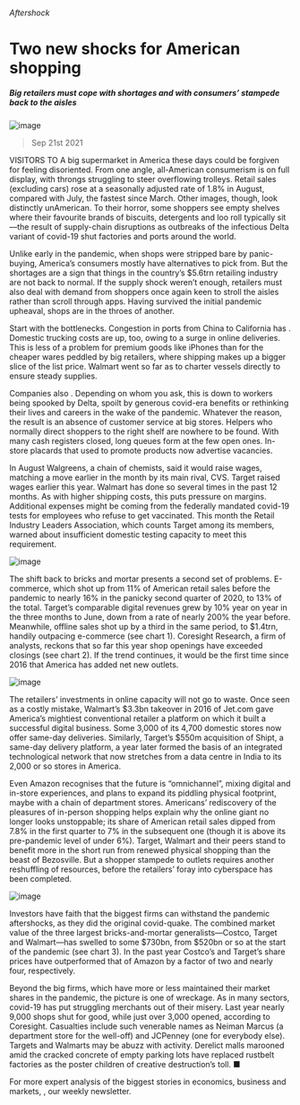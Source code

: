 ###### Aftershock
# Two new shocks for American shopping 
##### Big retailers must cope with shortages and with consumers’ stampede back to the aisles 
![image](images/20210918_wbp503.jpg) 
> Sep 21st 2021 
VISITORS TO A big supermarket in America these days could be forgiven for feeling disoriented. From one angle, all-American consumerism is on full display, with throngs struggling to steer overflowing trolleys. Retail sales (excluding cars) rose at a seasonally adjusted rate of 1.8% in August, compared with July, the fastest since March. Other images, though, look distinctly unAmerican. To their horror, some shoppers see empty shelves where their favourite brands of biscuits, detergents and loo roll typically sit—the result of supply-chain disruptions as outbreaks of the infectious Delta variant of covid-19 shut factories and ports around the world.
Unlike early in the pandemic, when shops were stripped bare by panic-buying, America’s consumers mostly have alternatives to pick from. But the shortages are a sign that things in the country’s $5.6trn retailing industry are not back to normal. If the supply shock weren’t enough, retailers must also deal with demand from shoppers once again keen to stroll the aisles rather than scroll through apps. Having survived the initial pandemic upheaval, shops are in the throes of another.

Start with the bottlenecks. Congestion in ports from China to California has . Domestic trucking costs are up, too, owing to a surge in online deliveries. This is less of a problem for premium goods like iPhones than for the cheaper wares peddled by big retailers, where shipping makes up a bigger slice of the list price. Walmart went so far as to charter vessels directly to ensure steady supplies.
Companies also . Depending on whom you ask, this is down to workers being spooked by Delta, spoilt by generous covid-era benefits or rethinking their lives and careers in the wake of the pandemic. Whatever the reason, the result is an absence of customer service at big stores. Helpers who normally direct shoppers to the right shelf are nowhere to be found. With many cash registers closed, long queues form at the few open ones. In-store placards that used to promote products now advertise vacancies.
In August Walgreens, a chain of chemists, said it would raise wages, matching a move earlier in the month by its main rival, CVS. Target raised wages earlier this year. Walmart has done so several times in the past 12 months. As with higher shipping costs, this puts pressure on margins. Additional expenses might be coming from the federally mandated covid-19 tests for employees who refuse to get vaccinated. This month the Retail Industry Leaders Association, which counts Target among its members, warned about insufficient domestic testing capacity to meet this requirement.
![image](images/20210925_wbc299.png) 

The shift back to bricks and mortar presents a second set of problems. E-commerce, which shot up from 11% of American retail sales before the pandemic to nearly 16% in the panicky second quarter of 2020,  to 13% of the total. Target’s comparable digital revenues grew by 10% year on year in the three months to June, down from a rate of nearly 200% the year before. Meanwhile, offline sales shot up by a third in the same period, to $1.4trn, handily outpacing e-commerce (see chart 1). Coresight Research, a firm of analysts, reckons that so far this year shop openings have exceeded closings (see chart 2). If the trend continues, it would be the first time since 2016 that America has added net new outlets.
![image](images/20210925_wbc296.png) 

The retailers’ investments in online capacity will not go to waste. Once seen as a costly mistake, Walmart’s $3.3bn takeover in 2016 of Jet.com gave America’s mightiest conventional retailer a platform on which it built a successful digital business. Some 3,000 of its 4,700 domestic stores now offer same-day deliveries. Similarly, Target’s $550m acquisition of Shipt, a same-day delivery platform, a year later formed the basis of an integrated technological network that now stretches from a data centre in India to its 2,000 or so stores in America.
Even Amazon recognises that the future is “omnichannel”, mixing digital and in-store experiences, and plans to expand its piddling physical footprint, maybe with a chain of department stores. Americans’ rediscovery of the pleasures of in-person shopping helps explain why the online giant no longer looks unstoppable; its share of American retail sales dipped from 7.8% in the first quarter to 7% in the subsequent one (though it is above its pre-pandemic level of under 6%). Target, Walmart and their peers stand to benefit more in the short run from renewed physical shopping than the beast of Bezosville. But a shopper stampede to outlets requires another reshuffling of resources, before the retailers’ foray into cyberspace has been completed.
![image](images/20210925_wbc298.png) 

Investors have faith that the biggest firms can withstand the pandemic aftershocks, as they did the original covid-quake. The combined market value of the three largest bricks-and-mortar generalists—Costco, Target and Walmart—has swelled to some $730bn, from $520bn or so at the start of the pandemic (see chart 3). In the past year Costco’s and Target’s share prices have outperformed that of Amazon by a factor of two and nearly four, respectively.
Beyond the big firms, which have more or less maintained their market shares in the pandemic, the picture is one of wreckage. As in many sectors, covid-19 has put struggling merchants out of their misery. Last year nearly 9,000 shops shut for good, while just over 3,000 opened, according to Coresight. Casualties include such venerable names as Neiman Marcus (a department store for the well-off) and JCPenney (one for everybody else). Targets and Walmarts may be abuzz with activity. Derelict malls marooned amid the cracked concrete of empty parking lots have replaced rustbelt factories as the poster children of creative destruction’s toll. ■
For more expert analysis of the biggest stories in economics, business and markets, , our weekly newsletter.
